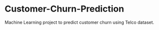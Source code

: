 # Customer-Churn-Prediction
Machine Learning project to predict customer churn using Telco dataset.
